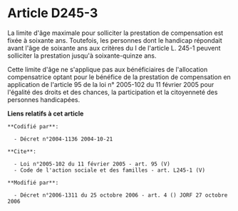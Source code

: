 # Article D245-3

La limite d'âge maximale pour solliciter la prestation de compensation est fixée à soixante ans. Toutefois, les personnes
dont le handicap répondait avant l'âge de soixante ans aux critères du I de l'article L. 245-1 peuvent solliciter la
prestation jusqu'à soixante-quinze ans. 

Cette limite d'âge ne s'applique pas aux bénéficiaires de l'allocation compensatrice optant pour le bénéfice de la prestation
de compensation en application de l'article 95 de la loi n° 2005-102 du 11 février 2005 pour l'égalité des droits et des
chances, la participation et la citoyenneté des personnes handicapées.

**Liens relatifs à cet article**

	**Codifié par**:

	  - Décret n°2004-1136 2004-10-21

	**Cite**:

	  - Loi n°2005-102 du 11 février 2005 - art. 95 (V)
	  - Code de l'action sociale et des familles - art. L245-1 (V)

	**Modifié par**:

	  - Décret n°2006-1311 du 25 octobre 2006 - art. 4 () JORF 27 octobre 2006

